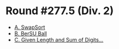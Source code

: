 # Round #277.5 (Div. 2)

* [A. SwapSort][]
* [B. BerSU Ball][]
* [C. Given Length and Sum of Digits...][]

[A. SwapSort]:                          http://codeforces.com/contest/489/problem/A
[B. BerSU Ball]:                        http://codeforces.com/contest/489/problem/B
[C. Given Length and Sum of Digits...]: http://codeforces.com/contest/489/problem/C
